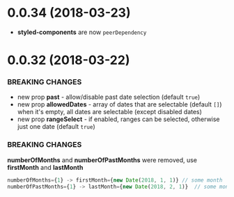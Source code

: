# 0.0.34 (2018-03-23)

* **styled-components** are now `peerDependency`

# 0.0.32 (2018-03-22)

### BREAKING CHANGES

* new prop **past** - allow/disable past date selection (default `true`)
* new prop **allowedDates** - array of dates that are selectable (default `[]`) when it's empty, all dates are selectable (except disabled dates)
* new prop **rangeSelect** - if enabled, ranges can be selected, otherwise just one date (default `true`)

### BREAKING CHANGES

**numberOfMonths** and **numberOfPastMonths** were removed, use **firstMonth** and **lastMonth**

```js
numberOfMonths={1} -> firstMonth={new Date(2018, 1, 1)} // some month
numberOfPastMonths={1} -> lastMonth={new Date(2018, 2, 1)}  // some month
```
